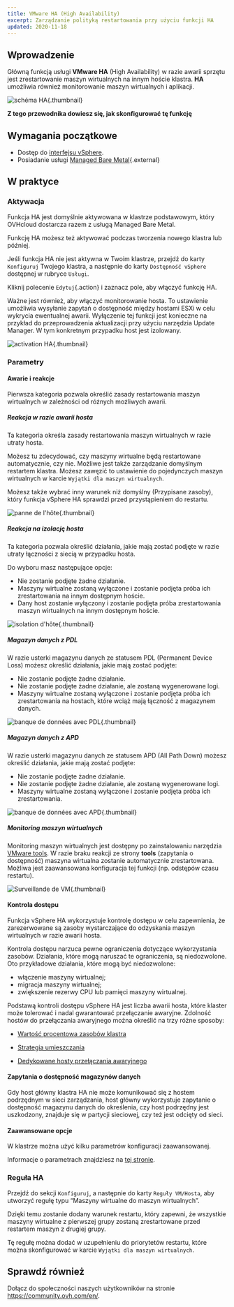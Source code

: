 ```yaml
---
title: VMware HA (High Availability)
excerpt: Zarządzanie polityką restartowania przy użyciu funkcji HA
updated: 2020-11-18
---
```


## Wprowadzenie

Główną funkcją usługi **VMware HA** (High Availability) w razie awarii sprzętu jest zrestartowanie maszyn wirtualnych na innym hoście klastra. **HA** umożliwia również monitorowanie maszyn wirtualnych i aplikacji.

![schéma HA](images/HA3.png){.thumbnail}

**Z tego przewodnika dowiesz się, jak skonfigurować tę funkcję**

## Wymagania początkowe

- Dostęp do [interfejsu vSphere](/pages/bare_metal_cloud/managed_bare_metal/vsphere-interface).
- Posiadanie usługi [Managed Bare Metal](https://www.ovhcloud.com/pl/managed-bare-metal/){.external}

## W praktyce

### Aktywacja

Funkcja HA jest domyślnie aktywowana w klastrze podstawowym, który OVHcloud dostarcza razem z usługą Managed Bare Metal.

Funkcję HA możesz też aktywować podczas tworzenia nowego klastra lub później.

Jeśli funkcja HA nie jest aktywna w Twoim klastrze, przejdź do karty `Konfiguruj` Twojego klastra, a następnie do karty `Dostępność vSphere` dostępnej w rubryce `Usługi`.

Kliknij polecenie `Edytuj`{.action} i zaznacz pole, aby włączyć funkcję HA.

Ważne jest również, aby włączyć monitorowanie hosta. To ustawienie umożliwia wysyłanie zapytań o dostępność między hostami ESXi w celu wykrycia ewentualnej awarii.
Wyłączenie tej funkcji jest konieczne na przykład do przeprowadzenia aktualizacji przy użyciu narzędzia Update Manager. W tym konkretnym przypadku host jest izolowany.

![activation HA](images/HA.png){.thumbnail}

### Parametry

#### Awarie i reakcje

Pierwsza kategoria pozwala określić zasady restartowania maszyn wirtualnych w zależności od różnych możliwych awarii.

##### Reakcja w razie awarii hosta

Ta kategoria określa zasady restartowania maszyn wirtualnych w razie utraty hosta.

Możesz tu zdecydować, czy maszyny wirtualne będą restartowane automatycznie, czy nie.
Możliwe jest także zarządzanie domyślnym restartem klastra. Możesz zawęzić to ustawienie do pojedynczych maszyn wirtualnych w karcie `Wyjątki dla maszyn wirtualnych`.

Możesz także wybrać inny warunek niż domyślny (Przypisane zasoby), który funkcja vSphere HA sprawdzi przed przystąpieniem do restartu.

![panne de l'hôte](images/HAparam1.PNG){.thumbnail}

##### Reakcja na izolację hosta

Ta kategoria pozwala określić działania, jakie mają zostać podjęte w razie utraty łączności z siecią w przypadku hosta.

Do wyboru masz następujące opcje: 

- Nie zostanie podjęte żadne działanie.
- Maszyny wirtualne zostaną wyłączone i zostanie podjęta próba ich zrestartowania na innym dostępnym hoście.
- Dany host zostanie wyłączony i zostanie podjęta próba zrestartowania maszyn wirtualnych na innym dostępnym hoście.

![isolation d'hôte](images/HAparam2.PNG){.thumbnail}

##### Magazyn danych z PDL

W razie usterki magazynu danych ze statusem PDL (Permanent Device Loss) możesz określić działania, jakie mają zostać podjęte:

- Nie zostanie podjęte żadne działanie.
- Nie zostanie podjęte żadne działanie, ale zostaną wygenerowane logi.
- Maszyny wirtualne zostaną wyłączone i zostanie podjęta próba ich zrestartowania na hostach, które wciąż mają łączność z magazynem danych.

![banque de données avec PDL](images/HAparam3.PNG){.thumbnail}

##### Magazyn danych z APD

W razie usterki magazynu danych ze statusem APD (All Path Down) możesz określić działania, jakie mają zostać podjęte:

- Nie zostanie podjęte żadne działanie.
- Nie zostanie podjęte żadne działanie, ale zostaną wygenerowane logi.
- Maszyny wirtualne zostaną wyłączone i zostanie podjęta próba ich zrestartowania.

![banque de données avec APD](images/HAparam4.PNG){.thumbnail}

##### Monitoring maszyn wirtualnych

Monitoring maszyn wirtualnych jest dostępny po zainstalowaniu narzędzia [VMware tools](/pages/bare_metal_cloud/managed_bare_metal/vmware_tools_install).
W razie braku reakcji ze strony **tools** (zapytania o dostępność) maszyna wirtualna zostanie automatycznie zrestartowana. Możliwa jest zaawansowana konfiguracja tej funkcji (np. odstępów czasu restartu).

![Surveillande de VM](images/HAparam5.PNG){.thumbnail}

#### Kontrola dostępu

Funkcja vSphere HA wykorzystuje kontrolę dostępu w celu zapewnienia, że zarezerwowane są zasoby wystarczające do odzyskania maszyn wirtualnych w razie awarii hosta.

Kontrola dostępu narzuca pewne ograniczenia dotyczące wykorzystania zasobów. Działania, które mogą naruszać te ograniczenia, są niedozwolone. Oto przykładowe działania, które mogą być niedozwolone:

- włączenie maszyny wirtualnej;
- migracja maszyny wirtualnej;
- zwiększenie rezerwy CPU lub pamięci maszyny wirtualnej.

Podstawą kontroli dostępu vSphere HA jest liczba awarii hosta, które klaster może tolerować i nadal gwarantować przełączanie awaryjne. Zdolność hostów do przełączania awaryjnego można określić na trzy różne sposoby:

- [Wartość procentowa zasobów klastra](https://docs.vmware.com/en/VMware-vSphere/6.5/com.vmware.vsphere.avail.doc/GUID-FAFEFEFF-56F7-4CDF-A682-FC3C62A29A95.html)

- [Strategia umieszczania](https://docs.vmware.com/en/VMware-vSphere/6.5/com.vmware.vsphere.avail.doc/GUID-85D9737E-769C-40B6-AB73-F58DA1A451F0.html)

- [Dedykowane hosty przełączania awaryjnego](https://docs.vmware.com/en/VMware-vSphere/6.5/com.vmware.vsphere.avail.doc/GUID-C4F5F9EE-4235-4151-BEBE-FCB2A752407B.html)

#### Zapytania o dostępność magazynów danych

Gdy host główny klastra HA nie może komunikować się z hostem podrzędnym w sieci zarządzania, host główny wykorzystuje zapytanie o dostępność magazynu danych do określenia, czy host podrzędny jest uszkodzony, znajduje się w partycji sieciowej, czy też jest odcięty od sieci.

#### Zaawansowane opcje

W klastrze można użyć kilku parametrów konfiguracji zaawansowanej.

Informacje o parametrach znajdziesz na [tej stronie](https://docs.vmware.com/en/VMware-vSphere/6.5/com.vmware.vsphere.avail.doc/GUID-E0161CB5-BD3F-425F-A7E0-BF83B005FECA.html).

### Reguła HA

Przejdź do sekcji `Konfiguruj`, a następnie do karty `Reguły VM/Hosta`, aby utworzyć regułę typu “Maszyny wirtualne do maszyn wirtualnych”.

Dzięki temu zostanie dodany warunek restartu, który zapewni, że wszystkie maszyny wirtualne z pierwszej grupy zostaną zrestartowane przed restartem maszyn z drugiej grupy.

Tę regułę można dodać w uzupełnieniu do priorytetów restartu, które można skonfigurować w karcie `Wyjątki dla maszyn wirtualnych`.

## Sprawdź również

Dołącz do społeczności naszych użytkowników na stronie <https://community.ovh.com/en/>.
